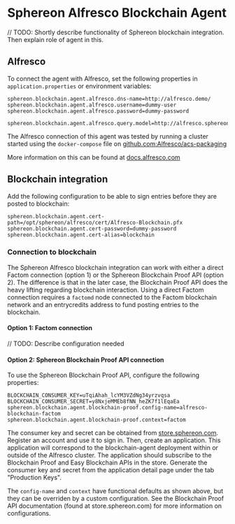 # Sphereon Alfresco Blockchain Agent

// TODO: Shortly describe functionality of Sphereon blockchain integration. Then explain role of agent in this.

## Alfresco

To connect the agent with Alfresco, set the following properties in `application.properties` or environment variables:
```
sphereon.blockchain.agent.alfresco.dns-name=http://alfresco.demo/
sphereon.blockchain.agent.alfresco.username=dummy-user
sphereon.blockchain.agent.alfresco.password=dummy-password

sphereon.blockchain.agent.alfresco.query.model=http://alfresco.sphereon.com/model/blockchain/1.0
```

The Alfresco connection of this agent was tested by running a cluster started using the `docker-compose` file on [github.com:Alfresco/acs-packaging](https://github.com/Alfresco/acs-packaging/blob/206309884df4f97444491a93d41ead7ed9dea780/docker-alfresco/test/docker-compose.yml)

More information on this can be found at [docs.alfresco.com](https://docs.alfresco.com/6.1/concepts/acs-deploy-architecture.html)

## Blockchain integration

Add the following configuration to be able to sign entries before they are posted to blockchain:

```
sphereon.blockchain.agent.cert-path=/opt/sphereon/alfresco/cert/Alfresco-Blockchain.pfx
sphereon.blockchain.agent.cert-password=dummy-password
sphereon.blockchain.agent.cert-alias=blockchain
```

### Connection to blockchain

The Sphereon Alfresco blockchain integration can work with either a direct Factom connection (option 1) or the Sphereon Blockchain Proof API (option 2).
The difference is that in the later case, the Blockchain Proof API does the heavy lifting regarding blockchain interaction. Using a direct Factom connection requires a `factomd` node connected to the Factom blockchain network and an entrycredits address to fund posting entries to the blockchain.

#### Option 1: Factom connection

// TODO: Describe configuration needed

#### Option 2: Sphereon Blockchain Proof API connection

To use the Sphereon Blockchain Proof API, configure the following properties:
```
BLOCKCHAIN_CONSUMER_KEY=uTqiAhah_lcYM3VZdNg34yrzvqsa
BLOCKCHAIN_CONSUMER_SECRET=y8NxjeMMEb8fNN_heZK7f1lEqaEa
sphereon.blockchain.agent.blockchain-proof.config-name=alfresco-blockchain-factom
sphereon.blockchain.agent.blockchain-proof.context=factom
```

The consumer key and secret can be obtained from [store.sphereon.com](https://store.sphereon.com).
Register an account and use it to sign in. Then, create an application. This application will correspond to the blockchain-agent deployment within or outside of the Alfresco cluster.
The application should subscribe to the Blockchain Proof and Easy Blockchain APIs in the store. Generate the consumer key and secret from the application detail page under the tab "Production Keys".

The `config-name` and `context` have functional defaults as shown above, but they can be overriden by a custom configuration. See the Blockchain Proof API documentation (found at store.sphereon.com) for more information on configurations.
